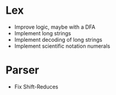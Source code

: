 # Lex
* Improve logic, maybe with a DFA
* Implement long strings
* Implement decoding of long strings
* Implement scientific notation numerals

# Parser
* Fix Shift-Reduces
